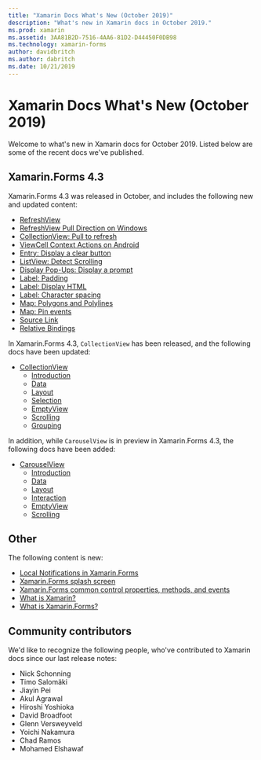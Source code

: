 ```yaml
---
title: "Xamarin Docs What's New (October 2019)"
description: "What's new in Xamarin docs in October 2019."
ms.prod: xamarin
ms.assetid: 3AA81B2D-7516-4AA6-81D2-D44450F0DB98
ms.technology: xamarin-forms
author: davidbritch
ms.author: dabritch
ms.date: 10/21/2019
---
```


# Xamarin Docs What's New (October 2019)

Welcome to what's new in Xamarin docs for October 2019. Listed below are some of the recent docs we've published.

## Xamarin.Forms 4.3

Xamarin.Forms 4.3 was released in October, and includes the following new and updated content:

- [RefreshView](~/xamarin-forms/user-interface/refreshview.md)
- [RefreshView Pull Direction on Windows](~/xamarin-forms/platform/windows/refreshview-pulldirection.md)
- [CollectionView: Pull to refresh](~/xamarin-forms/user-interface/collectionview/populate-data.md#pull-to-refresh)
- [ViewCell Context Actions on Android](~/xamarin-forms/platform/android/viewcell-context-actions.md)
- [Entry: Display a clear button](~/xamarin-forms/user-interface/text/entry.md#display-a-clear-button)
- [ListView: Detect Scrolling](~/xamarin-forms/user-interface/listview/interactivity.md#detect-scrolling)
- [Display Pop-Ups: Display a prompt](~/xamarin-forms/user-interface/pop-ups.md#display-a-prompt)
- [Label: Padding](~/xamarin-forms/user-interface/text/label.md#padding)
- [Label: Display HTML](~/xamarin-forms/user-interface/text/label.md#display-html)
- [Label: Character spacing](~/xamarin-forms/user-interface/text/label.md#character-spacing)
- [Map: Polygons and Polylines](~/xamarin-forms/user-interface/map/polygons.md)
- [Map: Pin events](~/xamarin-forms/user-interface/map/pins.md#interact-with-a-pin)
- [Source Link](~/xamarin-forms/internals/sourcelink.md)
- [Relative Bindings](~/xamarin-forms/app-fundamentals/data-binding/relative-bindings.md)

In Xamarin.Forms 4.3, `CollectionView` has been released, and the following docs have been updated:

- [CollectionView](~/xamarin-forms/user-interface/collectionview/index.md)
  - [Introduction](~/xamarin-forms/user-interface/collectionview/introduction.md)
  - [Data](~/xamarin-forms/user-interface/collectionview/populate-data.md)
  - [Layout](~/xamarin-forms/user-interface/collectionview/layout.md)
  - [Selection](~/xamarin-forms/user-interface/collectionview/selection.md)
  - [EmptyView](~/xamarin-forms/user-interface/collectionview/emptyview.md)
  - [Scrolling](~/xamarin-forms/user-interface/collectionview/scrolling.md)
  - [Grouping](~/xamarin-forms/user-interface/collectionview/grouping.md)

In addition, while `CarouselView` is in preview in Xamarin.Forms 4.3, the following docs have been added:

- [CarouselView](~/xamarin-forms/user-interface/carouselview/index.md)
  - [Introduction](~/xamarin-forms/user-interface/carouselview/introduction.md)
  - [Data](~/xamarin-forms/user-interface/carouselview/populate-data.md)
  - [Layout](~/xamarin-forms/user-interface/carouselview/layout.md)
  - [Interaction](~/xamarin-forms/user-interface/carouselview/interaction.md)
  - [EmptyView](~/xamarin-forms/user-interface/carouselview/emptyview.md)
  - [Scrolling](~/xamarin-forms/user-interface/carouselview/scrolling.md)

## Other

The following content is new:

- [Local Notifications in Xamarin.Forms](~/xamarin-forms/app-fundamentals/local-notifications.md)
- [Xamarin.Forms splash screen](~/xamarin-forms/user-interface/splashscreen.md)
- [Xamarin.Forms common control properties, methods, and events](~/xamarin-forms/user-interface/controls/common-properties.md)
- [What is Xamarin?](~/get-started/what-is-xamarin.md)
- [What is Xamarin.Forms?](~/get-started/what-is-xamarin-forms.md)

## Community contributors

We'd like to recognize the following people, who've contributed to Xamarin docs since our last release notes:

- Nick Schonning
- Timo Salomäki
- Jiayin Pei
- Akul Agrawal
- Hiroshi Yoshioka
- David Broadfoot
- Glenn Versweyveld
- Yoichi Nakamura
- Chad Ramos
- Mohamed Elshawaf
